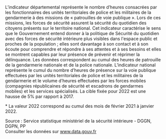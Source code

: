 <p>
L’indicateur départemental représente le nombre d’heures consacrées par les fonctionnaires des unités territoriales de police et les militaires de la gendarmerie à des missions de « patrouilles de voie publique ». Lors de ces missions, les forces de sécurité assurent la sécurité du quotidien des citoyens présents sur le territoire national. Cet indicateur caractérise le sens que le Gouvernement entend donner à la politique de Sécurité du quotidien avec des forces de sécurité intérieure plus visibles dans l'espace public et proches de la population ; elles sont davantage à son contact et à son écoute pour comprendre et répondre à ses attentes et à ses besoins et elles se montrent capables par leur présence de prévenir et réprimer la délinquance. Les données correspondent au cumul des heures de patrouille de la gendarmerie nationale et de la police nationale. 
L’indicateur national représente le cumul du nombre d’heures de présence sur la voie publique effectuées par les unités territoriales de police et les militaires de la gendarmerie et le volume d’heures effectuées par les forces mobiles (compagnies républicaines de sécurité et escadrons de gendarmes mobiles) et les services spécialisés. La cible fixée pour 2022 est une hausse de 5% par rapport à 2017.
</p>
<p>
* La valeur 2022 correspond au cumul des mois de février 2021 à janvier 2022.
</p>
<p class="font-italic body-2">Source : Service statistique ministériel de la sécurité intérieure - DGGN, DGPN, PP <br> Consulter les données sur <a target="_blank" href="https://www.data.gouv.fr/fr/datasets/barometre-des-resultats-de-laction-publique/">www.data.gouv.fr</a></p>

